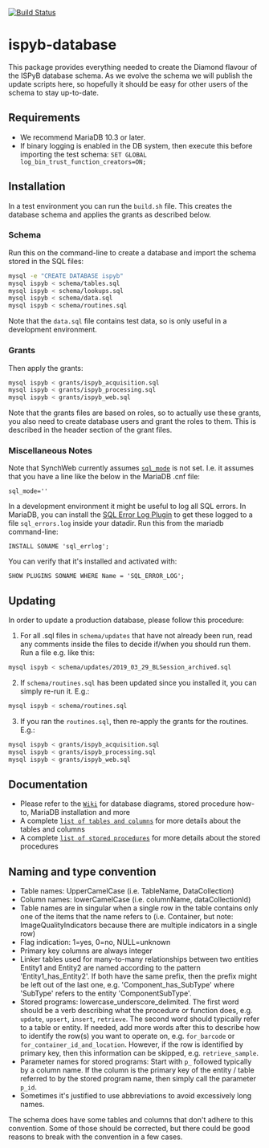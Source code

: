 [![Build Status](https://travis-ci.org/DiamondLightSource/ispyb-database.svg?branch=master)](https://travis-ci.org/DiamondLightSource/ispyb-database)

# ispyb-database

This package provides everything needed to create the Diamond flavour of the ISPyB database schema. As we evolve the schema we will publish the update scripts here, so hopefully it should be easy for other users of the schema to stay up-to-date.

## Requirements

* We recommend MariaDB 10.3 or later.
* If binary logging is enabled in the DB system, then execute this before importing the test schema: `SET GLOBAL log_bin_trust_function_creators=ON;`

## Installation

In a test environment you can run the `build.sh` file. This creates the database schema and applies the grants as described below.

### Schema

Run this on the command-line to create a database and import the schema stored in the SQL files:

```bash
mysql -e "CREATE DATABASE ispyb"
mysql ispyb < schema/tables.sql
mysql ispyb < schema/lookups.sql
mysql ispyb < schema/data.sql
mysql ispyb < schema/routines.sql
```

Note that the `data.sql` file contains test data, so is only useful in a development environment.

### Grants

Then apply the grants:

```bash
mysql ispyb < grants/ispyb_acquisition.sql
mysql ispyb < grants/ispyb_processing.sql
mysql ispyb < grants/ispyb_web.sql
```
Note that the grants files are based on roles, so to actually use these grants, you also need to create database users and grant the roles to them. This is described in the header section of the grant files.

### Miscellaneous Notes

Note that SynchWeb currently assumes [`sql_mode`](https://mariadb.com/kb/en/library/sql-mode/) is not set. I.e. it assumes that you have a line like the below in the MariaDB .cnf file:

```
sql_mode=''
```

In a development environment it might be useful to log all SQL errors. In MariaDB, you can install the [SQL Error Log Plugin](https://mariadb.com/kb/en/library/sql-error-log-plugin/) to get these logged to a file `sql_errors.log` inside your datadir. Run this from the mariadb command-line:

```
INSTALL SONAME 'sql_errlog';
```
You can verify that it's installed and activated with:

```
SHOW PLUGINS SONAME WHERE Name = 'SQL_ERROR_LOG';
```

## Updating

In order to update a production database, please follow this procedure:

1. For all .sql files in `schema/updates` that have not already been run, read any comments inside the files to decide if/when you should run them. Run a file e.g. like this:
```bash
mysql ispyb < schema/updates/2019_03_29_BLSession_archived.sql
```
2. If `schema/routines.sql` has been updated since you installed it, you can simply re-run it. E.g.:
```bash
mysql ispyb < schema/routines.sql
```
3. If you ran the `routines.sql`, then re-apply the grants for the routines. E.g.:
```bash
mysql ispyb < grants/ispyb_acquisition.sql
mysql ispyb < grants/ispyb_processing.sql
mysql ispyb < grants/ispyb_web.sql
```

## Documentation

* Please refer to the [```Wiki```](https://github.com/DiamondLightSource/ispyb-database/wiki) for database diagrams, stored procedure how-to, MariaDB installation and more  
* A complete [```list of tables and columns```](https://github.com/DiamondLightSource/ispyb-database/blob/master/docs/list_of_tables_and_columns.rst) for more details about the tables and columns
* A complete [```list of stored procedures```](https://github.com/DiamondLightSource/ispyb-database/blob/master/docs/list_of_procs.rst) for more details about the stored procedures

## Naming and type convention

* Table names: UpperCamelCase (i.e. TableName, DataCollection)
* Column names: lowerCamelCase (i.e. columnName, dataCollectionId)
* Table names are in singular when a single row in the table contains only one of the items that the name refers to (i.e. Container, but note: ImageQualityIndicators because there are multiple indicators in a single row)
* Flag indication: 1=yes, 0=no, NULL=unknown
* Primary key columns are always integer
* Linker tables used for many-to-many relationships between two entities Entity1 and Entity2 are named according to the pattern 'Entity1_has_Entity2'. If both have the same prefix, then the prefix might be left out of the last one, e.g. 'Component_has_SubType' where 'SubType' refers to the entity 'ComponentSubType'.
* Stored programs: lowercase_underscore_delimited. The first word should be a verb describing what the procedure or function does, e.g. `update`, `upsert`, `insert`, `retrieve`. The second word should typically refer to a table or entity. If needed, add more words after this to describe how to identify the row(s) you want to operate on, e.g. `for_barcode` or `for_container_id_and_location`. However, if the row is identified by primary key, then this information can be skipped, e.g. `retrieve_sample`.
* Parameter names for stored programs: Start with `p_` followed typically by a column name. If the column is the primary key of the entity / table referred to by the stored program name, then simply call the parameter `p_id`.
* Sometimes it's justified to use abbreviations to avoid excessively long names.

The schema does have some tables and columns that don't adhere to this convention. Some of those should be corrected, but there could be good reasons to break with the convention in a few cases.
